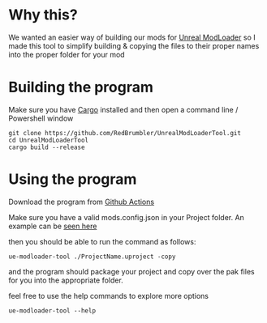 # Why this?

We wanted an easier way of building our mods for [Unreal ModLoader]() so I made this tool to simplify building & copying the files to their proper names into the proper folder for your mod

# Building the program

Make sure you have [Cargo](https://doc.rust-lang.org/cargo/getting-started/installation.html) installed and then open a command line / Powershell window

```
git clone https://github.com/RedBrumbler/UnrealModLoaderTool.git
cd UnrealModLoaderTool
cargo build --release
```

# Using the program

Download the program from [Github Actions](https://github.com/RedBrumbler/UnrealModLoaderTool/actions/workflows/cargo-build.yml)

Make sure you have a valid mods.config.json in your Project folder. An example can be [seen here](https://github.com/RedBrumbler/UnrealModLoaderTool/example.mods.config.json)

then you should be able to run the command as follows:

```
ue-modloader-tool ./ProjectName.uproject -copy
```

and the program should package your project and copy over the pak files for you into the appropriate folder.

feel free to use the help commands to explore more options

```
ue-modloader-tool --help
```